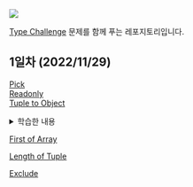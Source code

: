<img src="https://raw.githubusercontent.com/type-challenges/type-challenges/454767ce6ebb197f29fdbfa04e385042fd15aaf3/screenshots/logo.svg" />

[Type Challenge](https://github.com/type-challenges/type-challenges) 문제를 함께 푸는 레포지토리입니다.

## 1일차 (2022/11/29)

[Pick](https://github.com/type-challenges/type-challenges/blob/main/questions/00004-easy-pick/README.md)<br>
[Readonly](https://github.com/type-challenges/type-challenges/blob/main/questions/00007-easy-readonly/README.md)<br>
[Tuple to Object](https://github.com/type-challenges/type-challenges/blob/main/questions/00011-easy-tuple-to-object/README.md)

<details>
<summary>학습한 내용</summary>

## List vs Array vs Tuple

1. List

- mutable
- ordered
- can be changed or replaced
- more than one data type

2. Array

- mutable
- ordered
- can be changed or replaced
- only similar data types

3. Tuple

- immutable
- ordered
- cannot be changed or replaced
- more than one data type

## `T[number]`

- 타입스크립트에서 Array는 index signature를 이용해 이런 식으로 선언되어 있다.

```ts
interface ArrayMaybe<Element> {
  [index: number]: Element;
}
```

1. **인덱스 시그니처**는 특정 타입의 key나 특정 타입의 value를 가진 프로퍼티를 가리킨다.

2. `T[___]` T의 프로퍼티를 추론한다. 즉, `T[___]`를 사용하면 인덱스 시그니처의 타입을 참조할 수 있다.

- Array에 대해서 `T[number]` 또는 `T['length']`를 사용할 수 있다. Array는 number타입의 index를 가지고 있으며, 'length'라는 속성을 가지고 있기 때문이다.

- 만약 `T[string]`을 사용한다면 참조할 자료유형은 다음 예시와 같을 것이다.

```ts
interface Dictionary<Value> {
  [key: string]: Value;
}
```

[참고링크](https://stackoverflow.com/questions/59187941/whats-the-tnumber-mean-in-typescript-code)

</details>

[First of Array](https://github.com/type-challenges/type-challenges/blob/main/questions/00014-easy-first/README.md)

[Length of Tuple](https://github.com/type-challenges/type-challenges/blob/main/questions/00018-easy-tuple-length/README.md)

[Exclude](https://github.com/type-challenges/type-challenges/blob/main/questions/00043-easy-exclude/README.md)
